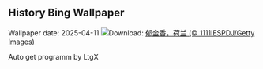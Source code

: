 ## History Bing Wallpaper
Wallpaper date: 2025-04-11
![](https://www.bing.com/th?id=OHR.TulipsWindmill_ZH-CN0665142956_UHD.jpg&w=1000)Download: [郁金香，荷兰 (© 1111IESPDJ/Getty Images)](https://www.bing.com/th?id=OHR.TulipsWindmill_ZH-CN0665142956_UHD.jpg)

Auto get programm by LtgX
